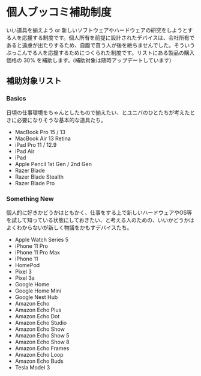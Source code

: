 # 個人ブッコミ補助制度

いい道具を揃えよう or 新しいソフトウェアやハードウェアの研究をしようとする人を応援する制度です。個人所有を前提に設計されたデバイスは、会社所有であると遠慮が出たりするため、自腹で買う人が後を絶ちませんでした。そういうぶっこんでる人を応援するためにつくられた制度です。リストにある製品の購入価格の 30% を補助します。(補助対象は随時アップデートしています)

## 補助対象リスト

### Basics

日頃の仕事環境をちゃんとしたもので揃えたい、とユニバのひとたちが考えたときに必要になりそうな基本的な道具たち。

* MacBook Pro 15 / 13
* MacBook Air 13 Retina
* iPad Pro 11 / 12.9
* iPad Air
* iPad
* Apple Pencil 1st Gen / 2nd Gen
* Razer Blade
* Razer Blade Stealth
* Razer Blade Pro

### Something New

個人的に好きかどうかはともかく、仕事をする上で新しいハードウェアやOS等を試して知っている状態にしておきたい、と考える人のための、いいかどうかはよくわからないが新しく物議をかもすデバイスたち。

* Apple Watch Series 5
* iPhone 11 Pro
* iPhone 11 Pro Max
* iPhone 11
* HomePod
* Pixel 3
* Pixel 3a
* Google Home
* Google Home Mini
* Google Nest Hub
* Amazon Echo
* Amazon Echo Plus
* Amazon Echo Dot
* Amazon Echo Studio
* Amazon Echo Show
* Amazon Echo Show 5
* Amazon Echo Show 8
* Amazon Echo Frames
* Amazon Echo Loop
* Amazon Echo Buds
* Tesla Model 3
